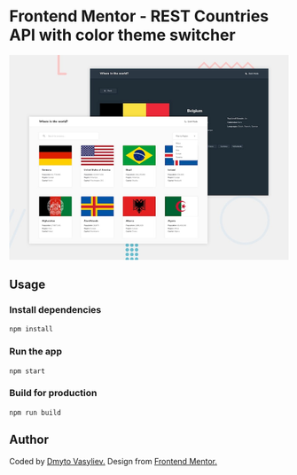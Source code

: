 # Frontend Mentor - REST Countries API with color theme switcher

![Design preview for the REST Countries API with color theme switcher coding challenge](./design/desktop-preview.jpg)

## Usage

### Install dependencies

```
npm install
```

### Run the app

```
npm start
```

### Build for production

```
npm run build
```

## Author

Coded by [Dmyto Vasyliev.](https://github.com/dmytro-vslv) Design from [ Frontend Mentor. ](https://www.frontendmentor.io/challenges)
